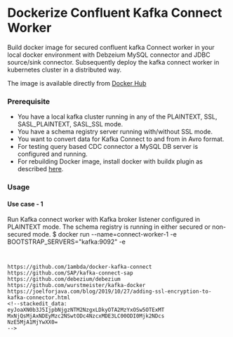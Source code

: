 # Dockerize Confluent Kafka Connect Worker

Build docker image for secured confluent kafka Connect worker in your local docker environment with Debzeium MySQL connector and JDBC source/sink connector. Subsequently deploy the kafka connect worker in kubernetes cluster in a distributed way. 

The image is available directly from [Docker Hub](https://hub.docker.com/r/wurstmeister/kafka/)
### Prerequisite
 - You have a local kafka cluster running in any of the PLAINTEXT, SSL, SASL_PLAINTEXT, SASL_SSL mode.
 -  You have a schema registry server running with/without SSL mode.
 -  You want to convert data for Kafka Connect to and from in Avro format.
 -  For testing query based CDC connector a MySQL DB server is configured and running.
 -  For rebuilding Docker image, install docker with buildx plugin as described [here](https://docs.docker.com/engine/install/ubuntu/).

### Usage
#### Use case - 1
Run Kafka connect worker with Kafka broker listener configured in PLAINTEXT mode. The schema registry is running in either secured or non-secured mode.
$ docker run --name=connect-worker-1 -e BOOTSTRAP_SERVERS="kafka:9092" -e 
```


https://github.com/1ambda/docker-kafka-connect
https://github.com/SAP/kafka-connect-sap
https://github.com/debezium/debezium
https://github.com/wurstmeister/kafka-docker
https://joelforjava.com/blog/2019/10/27/adding-ssl-encryption-to-kafka-connector.html 
<!--stackedit_data:
eyJoaXN0b3J5IjpbNjgzNTM2NzgxLDkyOTA2MzYxOSw5OTExMT
MxNjQsMjAxNDEyMzc2NSwtODc4NzcxMDE3LC00ODI0Mjk2NDcs
NzE5MjA1MjYwXX0=
-->